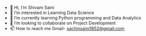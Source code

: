 - 👋 Hi, I’m Shivam Saini 
- 👀 I’m interested in Learning Data Science 
- 🌱 I’m currently learning Python programming and Data Analytics 
- 💞️ I’m looking to collaborate on Project Development 
- 📫 How to reach me  Gmail- sachinsaini1852@gmail.com


